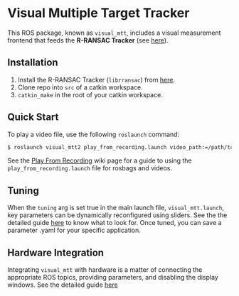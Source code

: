 Visual Multiple Target Tracker
==============================

This ROS package, known as `visual_mtt`, includes a visual measurement frontend that feeds the **R-RANSAC Tracker** (see [here](https://magiccvs.byu.edu/gitlab/robust_tracking/rransac)).

## Installation

1. Install the R-RANSAC Tracker (`librransac`) from [here](https://magiccvs.byu.edu/gitlab/robust_tracking/rransac).
2. Clone repo into `src` of a catkin workspace.
3. `catkin_make` in the root of your catkin workspace.

## Quick Start

To play a video file, use the following `roslaunch` command:

```bash
$ roslaunch visual_mtt2 play_from_recording.launch video_path:=/path/to/video.mp4 fps:=30
```

See the [Play From Recording](https://magiccvs.byu.edu/gitlab/robust_tracking/visual_mtt2/wikis/videos-and-rosbags) wiki page for a guide to using the `play_from_recording.launch` file for rosbags and videos.

## Tuning
When the `tuning` arg is set true in the main launch file, `visual_mtt.launch`, key parameters can be dynamically reconfigured using sliders. See the the detailed guide [here](https://magiccvs.byu.edu/gitlab/robust_tracking/visual_mtt2/wikis/tuning) to know what to look for. Once tuned, you can save a parameter .yaml for your specific application.

## Hardware Integration
Integrating `visual_mtt` with hardware is a matter of connecting the appropriate ROS topics, providing parameters, and disabling the display windows. See the detailed guide [here](https://magiccvs.byu.edu/gitlab/robust_tracking/visual_mtt2/wikis/hardware-integration)
